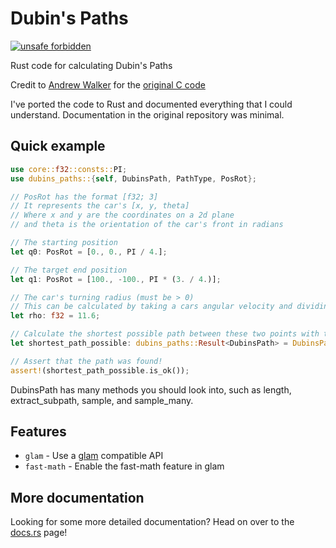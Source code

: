 # Dubin's Paths

[![unsafe forbidden](https://img.shields.io/badge/unsafe-forbidden-success.svg)](https://github.com/rust-secure-code/safety-dance/)

Rust code for calculating Dubin's Paths

Credit to [Andrew Walker](https://github.com/AndrewWalker) for the [original C code](https://github.com/AndrewWalker/Dubins-Curves)

I've ported the code to Rust and documented everything that I could understand. Documentation in the original repository was minimal.

## Quick example

```rust
use core::f32::consts::PI;
use dubins_paths::{self, DubinsPath, PathType, PosRot};

// PosRot has the format [f32; 3]
// It represents the car's [x, y, theta]
// Where x and y are the coordinates on a 2d plane
// and theta is the orientation of the car's front in radians

// The starting position
let q0: PosRot = [0., 0., PI / 4.];

// The target end position
let q1: PosRot = [100., -100., PI * (3. / 4.)];

// The car's turning radius (must be > 0)
// This can be calculated by taking a cars angular velocity and dividing it by the car's forward velocity
let rho: f32 = 11.6;

// Calculate the shortest possible path between these two points with the given turning radius
let shortest_path_possible: dubins_paths::Result<DubinsPath> = DubinsPath::shortest_from(q0, q1, rho);

// Assert that the path was found!
assert!(shortest_path_possible.is_ok());
```

DubinsPath has many methods you should look into, such as length, extract_subpath, sample, and sample_many.

## Features

* `glam` - Use a [glam](https://crates.io/crates/glam) compatible API
* `fast-math` - Enable the fast-math feature in glam

## More documentation

Looking for some more detailed documentation? Head on over to the [docs.rs](https://docs.rs/dubins_paths/) page!
